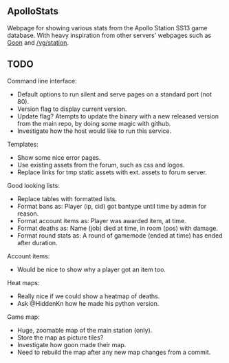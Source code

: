 ApolloStats
--------------------------------------------------------------------------------

Webpage for showing various stats from the Apollo Station SS13 game database.
With heavy inspiration from other servers' webpages such as [Goon](http://goonhub.com/) and [/vg/station](http://ss13.pomf.se/index.php/bans).

TODO
--------------------------------------------------------------------------------

Command line interface:
- Default options to run silent and serve pages on a standard port (not 80).
- Version flag to display current version.
- Update flag? Atempts to update the binary with a new released version from
  the main repo, by doing some magic with github.
- Investigate how the host would like to run this service.

Templates:
- Show some nice error pages.
- Use existing assets from the forum, such as css and logos.
- Replace links for tmp static assets with ext. assets to forum server.

Good looking lists:
- Replace tables with formatted lists.
- Format bans as: Player (ip, cid) got bantype until time by admin for reason.
- Format account items as: Player was awarded item, at time.
- Format deaths as: Name (job) died at time, in room (pos) with damage.
- Format round stats as: A round of gamemode (ended at time) has ended after duration.

Account items:
- Would be nice to show why a player got an item too.

Heat maps:
- Really nice if we could show a heatmap of deaths.
- Ask @HiddenKn how he made his python version.

Game map:
- Huge, zoomable map of the main station (only).
- Store the map as picture tiles?
- Investigate how goon made their map.
- Need to rebuild the map after any new map changes from a commit.
